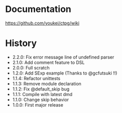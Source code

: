 # Documentation
https://github.com/youkei/ctpg/wiki

# History
- 2.2.0: Fix error message line of undefined parser
- 2.1.0: Add comment feature to DSL
- 2.0.0: Full scratch
- 1.2.0: Add SExp example (Thanks to @gcfutsuki !!)
- 1.1.4: Refactor unittests
- 1.1.3: Remove module declaration
- 1.1.2: Fix @default_skip bug
- 1.1.1: Compile with latest dmd
- 1.1.0: Change skip behavior
- 1.0.0: First major release
